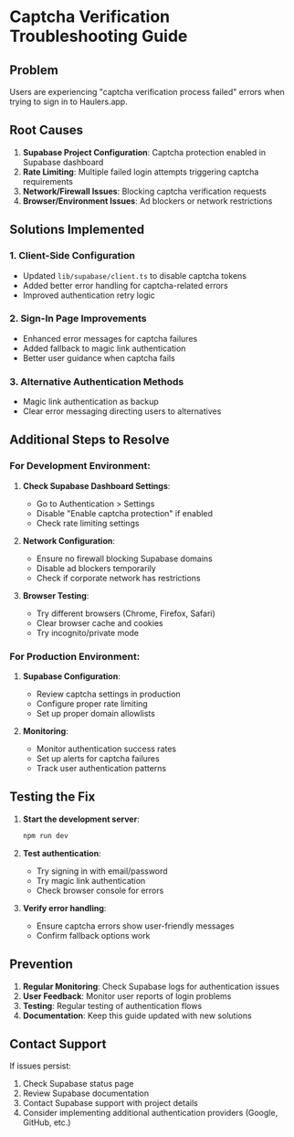 # Captcha Verification Troubleshooting Guide

## Problem
Users are experiencing "captcha verification process failed" errors when trying to sign in to Haulers.app.

## Root Causes
1. **Supabase Project Configuration**: Captcha protection enabled in Supabase dashboard
2. **Rate Limiting**: Multiple failed login attempts triggering captcha requirements
3. **Network/Firewall Issues**: Blocking captcha verification requests
4. **Browser/Environment Issues**: Ad blockers or network restrictions

## Solutions Implemented

### 1. Client-Side Configuration
- Updated `lib/supabase/client.ts` to disable captcha tokens
- Added better error handling for captcha-related errors
- Improved authentication retry logic

### 2. Sign-In Page Improvements
- Enhanced error messages for captcha failures
- Added fallback to magic link authentication
- Better user guidance when captcha fails

### 3. Alternative Authentication Methods
- Magic link authentication as backup
- Clear error messaging directing users to alternatives

## Additional Steps to Resolve

### For Development Environment:
1. **Check Supabase Dashboard Settings**:
   - Go to Authentication > Settings
   - Disable "Enable captcha protection" if enabled
   - Check rate limiting settings

2. **Network Configuration**:
   - Ensure no firewall blocking Supabase domains
   - Disable ad blockers temporarily
   - Check if corporate network has restrictions

3. **Browser Testing**:
   - Try different browsers (Chrome, Firefox, Safari)
   - Clear browser cache and cookies
   - Try incognito/private mode

### For Production Environment:
1. **Supabase Configuration**:
   - Review captcha settings in production
   - Configure proper rate limiting
   - Set up proper domain allowlists

2. **Monitoring**:
   - Monitor authentication success rates
   - Set up alerts for captcha failures
   - Track user authentication patterns

## Testing the Fix

1. **Start the development server**:
   ```bash
   npm run dev
   ```

2. **Test authentication**:
   - Try signing in with email/password
   - Try magic link authentication
   - Check browser console for errors

3. **Verify error handling**:
   - Ensure captcha errors show user-friendly messages
   - Confirm fallback options work

## Prevention

1. **Regular Monitoring**: Check Supabase logs for authentication issues
2. **User Feedback**: Monitor user reports of login problems
3. **Testing**: Regular testing of authentication flows
4. **Documentation**: Keep this guide updated with new solutions

## Contact Support

If issues persist:
1. Check Supabase status page
2. Review Supabase documentation
3. Contact Supabase support with project details
4. Consider implementing additional authentication providers (Google, GitHub, etc.)
